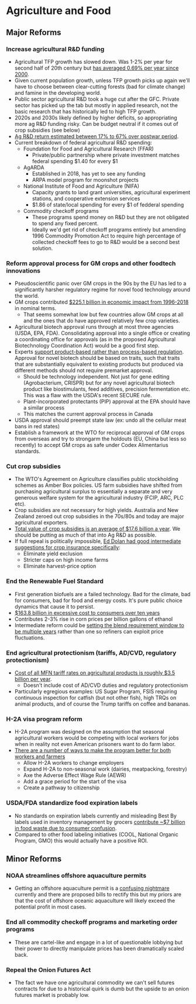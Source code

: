 # Agriculture and Food

## Major Reforms

### Increase agricultural R&D funding

- Agricultural TFP growth has slowed down. Was 1-2% per year for second half of 20th century but [has averaged 0.69% per year since 2000](https://www.ers.usda.gov/data-products/agricultural-productivity-in-the-united-states).
- Given current population growth, unless TFP growth picks up again we'll have to choose between clear-cutting forests (bad for climate change) and famine in the developing world.
- Public sector agricultural R&D took a huge cut after the GFC. Private sector has picked up the tab but mostly in applied research, not the basic research that has historically led to high TFP growth.
- 2020s and 2030s likely defined by higher deficits, so appropriating more ag R&D funding risky. Can be budget neutral if it comes out of crop subsidies (see below)
- [Ag R&D return estimated between 17% to 67% over postwar period](https://www.cambridge.org/core/services/aop-cambridge-core/content/view/75A079865598B5C6BC11C85321E7FBAF/S107407081700013Xa.pdf/research-productivity-and-output-growth-in-us-agriculture.pdf).
- Current breakdown of federal agricultural R&D spending:
    - Foundation for Food and Agricultural Research (FFAR)
        - Private/public partnership where private investment matches federal spending $1.40 for every $1
    - AgARDA
        - Established in 2018, has yet to see any funding
        - ARPA model program for moonshot projects
    - National Institute of Food and Agriculture (NIFA)
        - Capacity grants to land grant universities, agricultural experiment stations, and cooperative extension services
        - $1.86 of state/local spending for every $1 of fedderal spending
    - Commodity checkoff programs
        - These programs spend money on R&D but they are not obligated to spend any fixed percent.
        - Ideally we'd get rid of checkoff programs entirely but amending 1996 Commodity Promotion Act to require high percentage of collected checkoff fees to go to R&D would be a second best solution.

### Reform approval process for GM crops and other foodtech innovations

- Pseudoscientific panic over GM crops in the 90s by the EU has led to a significantly harsher regulatory regime for novel food technology around the world.
- GM crops contributed [$225.1 billion in economic impact from 1996-2018](https://www.tandfonline.com/doi/full/10.1080/21645698.2020.1779574) in nominal terms.
    - That seems somewhat low but few countries allow GM crops at all and the ones that do have approved relatively few crop varieties.
- Agricultural biotech approval runs through at most three agencies (USDA, EPA, FDA). Consolidating approval into a single office or creating a coordinating office for approvals (as in the proposed Agricultural Biotechnology Coordination Act) would be a good first step.
- Experts [support product-based rather than process-based regulation](https://www.sciencedirect.com/science/article/pii/S2215017X19306599?via%3Dihub). Approval for novel biotech should be based on traits, such that traits that are substantially equivalent to existing products but produced via different methods should not require premarket approval.
    - Should be technology independent. Not just for gene editing (Agrobacterium, CRISPR) but for any novel agricultural biotech product like biostimulants, feed additives, precision fermentation etc. This was a flaw with the USDA's recent SECURE rule.
    - Plant-incorporated protectants (PIP) approval at the EPA should have a similar process
    - This matches the current approval process in Canada
- USDA approval should preempt state law (ex: undo all the cellular meat bans in red states)
- Establish a framework at the WTO for reciprocal approval of GM crops from overseas and try to strongarm the holdouts (EU, China but less so recently) to accept GM crops as safe under Codex Alimentarius standards.

### Cut crop subsidies

- The WTO's Agreement on Agriculture classifies public stockholding schemes as Amber Box policies. US farm subsidies have shifted from purchasing agricultural surplus to essentially a separate and very generous welfare system for the agricultural industry (FCIP, ARC, PLC etc).
- Crop subsidies are not necessary for high yields. Australia and New Zealand zeroed out crop subsidies in the 70s/80s and today are major agricultural exporters.
- [Total value of crop subsidies is an average of $17.6 billion a year](https://usafacts.org/articles/federal-farm-subsidies-what-data-says/). We should be putting as much of that into Ag R&D as possible.
- If full repeal is politically impossible, [Ed Dolan had good intermediate suggestions for crop insurance specifically](https://dolanecon.blogspot.com/2018/05/crop-insurance-should-die-yet-it-lives.html):
    - Eliminate yield exclusion
    - Stricter caps on high income farms
    - Eliminate harvest-price option

### End the Renewable Fuel Standard

- First generation biofuels are a failed technology. Bad for the climate, bad for consumers, bad for food and energy costs. It's pure public choice dynamics that cause it to persist.
- [$163.8 billion in excessive cost to consumers over ten years](https://www.rstreet.org/research/the-consumer-costs-and-climate-impacts-of-the-rfs/)
- Contributes 2-3% rise in corn prices per billion gallons of ethanol
- Intermediate reform could be [setting the blend requirement window to be multiple years](https://ifp.org/biofuel-mandates-raise-food-and-energy-prices/) rather than one so refiners can exploit price fluctuations.

### End agricultural protectionism (tariffs, AD/CVD, regulatory protectionism)

- [Cost of all MFN tariff rates on agricultural products is roughly $3.5 billion per year](https://www.ers.usda.gov/amber-waves/2021/june/how-the-removal-of-tariffs-would-impact-agricultural-trade).
    - Doesn't include cost of AD/CVD duties and regulatory protectionism
- Particularly egregious examples: US Sugar Program, FSIS requiring continuous inspection for catfish (but not other fish), high TRQs on animal products, and of course the Trump tariffs on coffee and bananas.

### H-2A visa program reform

- H-2A program was designed on the assumption that seasonal agricultural workers would be competing with local workers for jobs when in reality not even American prisoners want to do farm labor.
- [There are a number of ways to make the program better for both workers and farmers](https://www.niskanencenter.org/wp-content/uploads/old_uploads/2018/01/H2A-Policy-Brief.pdf)
    - Allow H-2A workers to change employers
    - Expand H-2A to non-seasonal work (dairies, meatpacking, forestry)
    - Axe the Adverse Effect Wage Rule (AEWR)
    - Add a grace period for the start of the visa
    - Create a pathway to citizenship

### USDA/FDA standardize food expiration labels

- No standards on expiration labels currently and misleading Best By labels used in inventory management by grocers [contribute ~$7 billion in food waste due to consumer confusion](https://chlpi.org/news-and-events/news-and-commentary/food-law-and-policy/confusion-over-food-date-labels-has-grown-according-to-new-national-survey/).
- Compared to other food labeling initiatives (COOL, National Organic Program, GMO) this would actually have a positive ROI.

## Minor Reforms

### NOAA streamlines offshore aquaculture permits

- Getting an offshore aquaculture permit is a [confusing nightmare](https://www.congress.gov/crs-product/R45952) currently and there are proposed bills to rectify this but my priors are that the cost of offshore oceanic aquaculture will likely exceed the potential profit in most cases.

### End all commodity checkoff programs and marketing order programs

- These are cartel-like and engage in a lot of questionable lobbying but their power to directly manipulate prices has been dramatically scaled back.

### Repeal the Onion Futures Act

- The fact we have one agricultural commodity we can't sell futures contracts for due to a historical quirk is dumb but the upside to an onion futures market is probably low.
